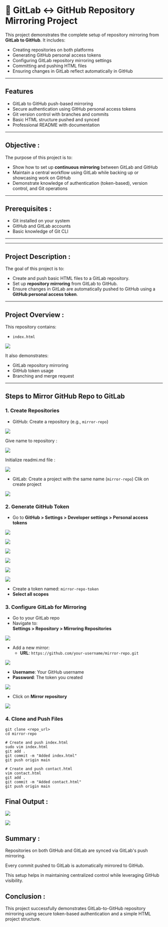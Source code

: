 # 🚀 GitLab ↔ GitHub Repository Mirroring Project

This project demonstrates the complete setup of repository mirroring from **GitLab to GitHub**. It includes:
- Creating repositories on both platforms
- Generating GitHub personal access tokens
- Configuring GitLab repository mirroring settings
- Committing and pushing HTML files
- Ensuring changes in GitLab reflect automatically in GitHub
---

##  Features

-  GitLab to GitHub push-based mirroring
-  Secure authentication using GitHub personal access tokens
-  Git version control with branches and commits
-  Basic HTML structure pushed and synced
-  Professional README with documentation

---

##  Objective :

The purpose of this project is to:
- Show how to set up **continuous mirroring** between GitLab and GitHub
- Maintain a central workflow using GitLab while backing up or showcasing work on GitHub
- Demonstrate knowledge of authentication (token-based), version control, and Git operations

---
##  Prerequisites :

- Git installed on your system
- GitHub and GitLab accounts
- Basic knowledge of Git CLI

---
---
##  Project Description :
The goal of this project is to:
- Create and push basic HTML files to a GitLab repository.
- Set up **repository mirroring** from GitLab to GitHub.
- Ensure changes in GitLab are automatically pushed to GitHub using a **GitHub personal access token**.

---

##  Project Overview :

This repository contains:
- `index.html`

![](img/arch-dia.png)

It also demonstrates:
- GitLab repository mirroring
- GitHub token usage
- Branching and merge request

---

##  Steps to Mirror GitHub Repo to GitLab 

### 1. Create Repositories
- GitHub: Create a repository (e.g., `mirror-repo`)

![](img/new-repo-7.png)

Give name to repository :

![](img/repo-name-8.png)

Initialize readmi.md file :

![](img/create-repo-8.png)

- GitLab: Create a project with the same name (`mirror-repo`)
Clik on create project

![](img/img-1.png)


### 2. Generate GitHub Token
- Go to **GitHub > Settings > Developer settings > Personal access tokens**

![](img/create-tokan-9.png)

![](img/dev-setting-10.png)

![](img/classic-12.png)

![](img/click-gen-tokan-13.png)

![](img/name-14.png)

![](img/generate-tokan-15.png)


- Create a token named: `mirror-repo-token`
- **Select all scopes**

### 3. Configure GitLab for Mirroring
- Go to your GitLab repo
- Navigate to:  
  **Settings > Repository > Mirroring Repositories**

![](img/mirror-repo.png)

- Add a new mirror:
  - **URL**: `https://github.com/your-username/mirror-repo.git`

![](img/mirror-repo-url.png)

  - **Username**: Your GitHub username
  - **Password**: The token you created

![](img/username-pass-16.png)

- Click on **Mirror repository**

![](img/click-on-mirror-repo-17.png)


### 4. Clone and Push Files

```
git clone <repo_url>
cd mirror-repo

# Create and push index.html
sudo vim index.html
git add .
git commit -m "Added index.html"
git push origin main

# Create and push contact.html
vim contact.html
git add .
git commit -m "Added contact.html"
git push origin main

```
## Final Output :

![](img/fin-out-17.png)

![](img/fin-out-18.png)

## Summary :
Repositories on both GitHub and GitLab are synced via GitLab's push mirroring.

Every commit pushed to GitLab is automatically mirrored to GitHub.

This setup helps in maintaining centralized control while leveraging GitHub visibility.
## Conclusion :
This project successfully demonstrates GitLab-to-GitHub repository mirroring using secure token-based authentication and a simple HTML project structure.
